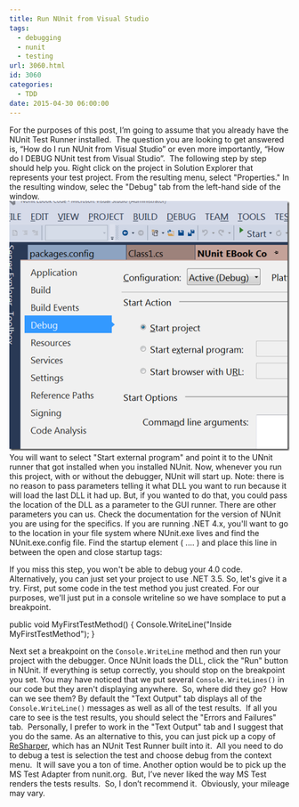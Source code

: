 ```yaml
---
title: Run NUnit from Visual Studio
tags:
  - debugging
  - nunit
  - testing
url: 3060.html
id: 3060
categories:
  - TDD
date: 2015-04-30 06:00:00
---
```


For the purposes of this post, I’m going to assume that you already have the NUnit Test Runner installed.  The question you are looking to get answered is, “How do I run NUnit from Visual Studio” or even more importantly, “How do I DEBUG NUnit test from Visual Studio”.  The following step by step should help you. Right click on the project in Solution Explorer that represents your test project. From the resulting menu, select "Properties." In the resulting window, selec the "Debug" tab from the left-hand side of the window. ![Properties_Debug](/uploads/2015/04/Properties_Debug.png "Properties_Debug") You will want to select "Start external program" and point it to the UNnit runner that got installed when you installed NUnit. Now, whenever you run this project, with or without the debugger, NUnit will start up. Note: there is no reason to pass parameters telling it what DLL you want to run because it will load the last DLL it had up. But, if you wanted to do that, you could pass the location of the DLL as a parameter to the GUI runner. There are other parameters you can us. Check the documentation for the version of NUnit you are using for the specifics. If you are running .NET 4.x, you'll want to go to the location in your file system where NUnit.exe lives and find the NUnit.exe.config file. Find the startup element (<startup> .... </startup>) and place this line in between the open and close startup tags:

<supportedRuntime version="4.0" />

If you miss this step, you won't be able to debug your 4.0 code. Alternatively, you can just set your project to use .NET 3.5. So, let's give it a try. First, put some code in the test method you just created. For our purposes, we'll just put in a console writeline so we have somplace to put a breakpoint.

public void MyFirstTestMethod()
{
    Console.WriteLine("Inside MyFirstTestMethod");
}

Next set a breakpoint on the `Console.WriteLine` method and then run your project with the debugger. Once NUnit loads the DLL, click the "Run" button in NUnit. If everything is setup correctly, you should stop on the breakpoint you set. You may have noticed that we put several `Console.WriteLines()` in our code but they aren't displaying anywhere.  So, where did they go?  How can we see them? By default the "Text Output" tab displays all of the `Console.WriteLine()` messages as well as all of the test results.  If all you care to see is the test results, you should select the "Errors and Failures" tab.  Personally, I prefer to work in the "Text Output" tab and I suggest that you do the same. As an alternative to this, you can just pick up a copy of [ReSharper](/resharper), which has an NUnit Test Runner built into it.  All you need to do to debug a test is selection the test and choose debug from the context menu.  It will save you a ton of time. Another option would be to pick up the MS Test Adapter from nunit.org.  But, I’ve never liked the way MS Test renders the tests results.  So, I don’t recommend it.  Obviously, your mileage may vary.
